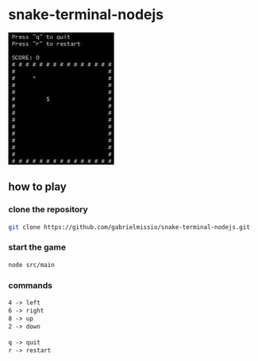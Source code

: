 

# snake-terminal-nodejs

![](public/gameplay.gif)

## how to play

### clone the repository
```bash
git clone https://github.com/gabrielmissio/snake-terminal-nodejs.git
```

### start the game
```bash
node src/main
```

### commands

```properties
4 -> left
6 -> right
8 -> up
2 -> down

q -> quit
r -> restart
```
